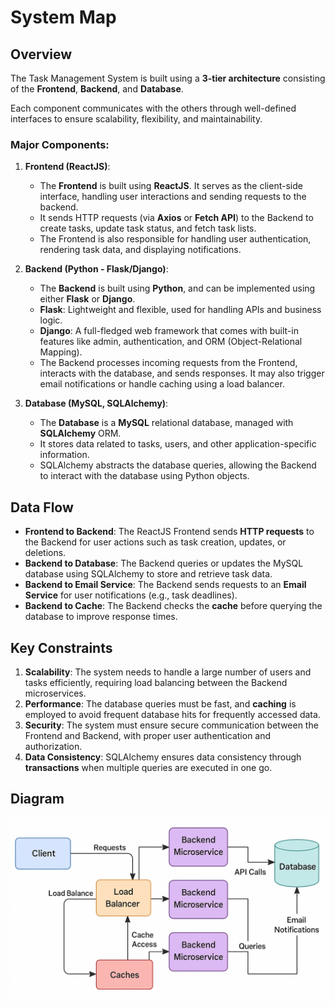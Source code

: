 
# System Map

## Overview
The Task Management System is built using a **3-tier architecture** consisting of the **Frontend**, **Backend**, and **Database**. 

Each component communicates with the others through well-defined interfaces to ensure scalability, flexibility, and maintainability.

### Major Components:
1. **Frontend (ReactJS)**:
   - The **Frontend** is built using **ReactJS**. It serves as the client-side interface, handling user interactions and sending requests to the backend.
   - It sends HTTP requests (via **Axios** or **Fetch API**) to the Backend to create tasks, update task status, and fetch task lists.
   - The Frontend is also responsible for handling user authentication, rendering task data, and displaying notifications.

2. **Backend (Python - Flask/Django)**:
   - The **Backend** is built using **Python**, and can be implemented using either **Flask** or **Django**.
   - **Flask**: Lightweight and flexible, used for handling APIs and business logic.
   - **Django**: A full-fledged web framework that comes with built-in features like admin, authentication, and ORM (Object-Relational Mapping).
   - The Backend processes incoming requests from the Frontend, interacts with the database, and sends responses. It may also trigger email notifications or handle caching using a load balancer.

3. **Database (MySQL, SQLAlchemy)**:
   - The **Database** is a **MySQL** relational database, managed with **SQLAlchemy** ORM.
   - It stores data related to tasks, users, and other application-specific information.
   - SQLAlchemy abstracts the database queries, allowing the Backend to interact with the database using Python objects.

## Data Flow
- **Frontend to Backend**: The ReactJS Frontend sends **HTTP requests** to the Backend for user actions such as task creation, updates, or deletions.
- **Backend to Database**: The Backend queries or updates the MySQL database using SQLAlchemy to store and retrieve task data.
- **Backend to Email Service**: The Backend sends requests to an **Email Service** for user notifications (e.g., task deadlines).
- **Backend to Cache**: The Backend checks the **cache** before querying the database to improve response times.

## Key Constraints
1. **Scalability**: The system needs to handle a large number of users and tasks efficiently, requiring load balancing between the Backend microservices.
2. **Performance**: The database queries must be fast, and **caching** is employed to avoid frequent database hits for frequently accessed data.
3. **Security**: The system must ensure secure communication between the Frontend and Backend, with proper user authentication and authorization.
4. **Data Consistency**: SQLAlchemy ensures data consistency through **transactions** when multiple queries are executed in one go.

## Diagram
![architect_diagram.png](architect_diagram.png)